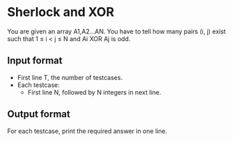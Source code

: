 # Sherlock and XOR

You are given an array A1,A2...AN. You have to tell how many pairs (i, j) exist such that 1 ≤ i < j ≤ N and Ai XOR Aj is odd.

## Input format

- First line T, the number of testcases.
- Each testcase:
  - First line N, followed by N integers in next line.

## Output format

For each testcase, print the required answer in one line.
